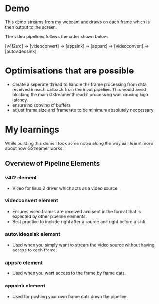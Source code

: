 # Demo
This demo streams from my webcam and draws on each frame which is then output to the screen.

The video pipelines follows the order shown below:

[v4l2src] -> [videoconvert] -> [appsink] -> [appsrc] -> [videoconvert] -> [autovideosink] 


# Optimisations that are possible
- Create a seperate thread to handle the frame processing from data received in each callback from the input pipeline. This would avoid blocking the main GStreamer thread if processing was causing high latency. 
- ensure no copying of buffers
- adjust frame size and framerate to be minimum absolutely neccessary 


# My learnings

While building this demo I took some notes along the way as I learnt more about how GStreamer works.


## Overview of Pipeline Elements

### v4l2 element
- Video for linux 2 driver which acts as a video source

### videoconvert element
- Ensures video frames are received and sent in the format that is expected by other pipeline elements.
- Best practice to include right after a source and right before a sink.

### autovideosink element
- Used when you simply want to stream the video source without having access to each frame.

### appsrc element
- Used when you want access to the frame by frame data.

### appsink element
- Used for pushing your own frame data down the pipeline.
